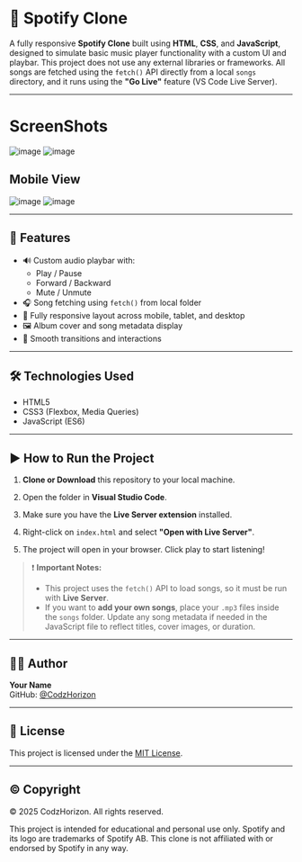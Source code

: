 # 🎵 Spotify Clone

A fully responsive **Spotify Clone** built using **HTML**, **CSS**, and **JavaScript**, designed to simulate basic music player functionality with a custom UI and playbar. This project does not use any external libraries or frameworks. All songs are fetched using the `fetch()` API directly from a local `songs` directory, and it runs using the **"Go Live"** feature (VS Code Live Server).

---

# ScreenShots 

![image](https://github.com/user-attachments/assets/2635284c-1e04-41db-8af4-4855e5f26d8a) ![image](https://github.com/user-attachments/assets/d526cc94-8f11-4a0e-b59c-843fc4dfdc77)

## Mobile View

![image](https://github.com/user-attachments/assets/c5c04370-e5eb-4ef0-b10f-26f866410d72) ![image](https://github.com/user-attachments/assets/feb00992-6012-48a9-afc1-059216b7490e)

---
## 🚀 Features

- 🔊 Custom audio playbar with:
  - Play / Pause
  - Forward / Backward
  - Mute / Unmute
- 🎧 Song fetching using `fetch()` from local folder
- 📱 Fully responsive layout across mobile, tablet, and desktop
- 🖼️ Album cover and song metadata display
- 🔄 Smooth transitions and interactions

---

## 🛠️ Technologies Used

- HTML5  
- CSS3 (Flexbox, Media Queries)  
- JavaScript (ES6)

---

## ▶️ How to Run the Project

1. **Clone or Download** this repository to your local machine.

2. Open the folder in **Visual Studio Code**.

3. Make sure you have the **Live Server extension** installed.

4. Right-click on `index.html` and select **"Open with Live Server"**.

5. The project will open in your browser. Click play to start listening!

> ❗ **Important Notes:**
> - This project uses the `fetch()` API to load songs, so it must be run with **Live Server**.
> - If you want to **add your own songs**, place your `.mp3` files inside the `songs` folder. Update any song metadata if needed in the JavaScript file to reflect titles, cover images, or duration.

---

## 👨‍💻 Author

**Your Name**  
GitHub: [@CodzHorizon](https://github.com/CodzHorizon)

---

## 📜 License

This project is licensed under the [MIT License](LICENSE).

---

## ©️ Copyright

© 2025 CodzHorizon. All rights reserved.

This project is intended for educational and personal use only. Spotify and its logo are trademarks of Spotify AB. This clone is not affiliated with or endorsed by Spotify in any way.
